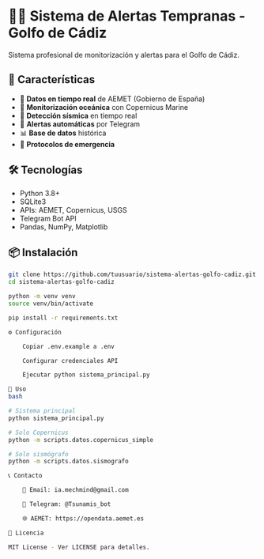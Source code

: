 # 🌊🚨 Sistema de Alertas Tempranas - Golfo de Cádiz

Sistema profesional de monitorización y alertas para el Golfo de Cádiz.

## 🎯 Características

- 📡 **Datos en tiempo real** de AEMET (Gobierno de España)
- 🌊 **Monitorización oceánica** con Copernicus Marine
- 🌋 **Detección sísmica** en tiempo real
- 🤖 **Alertas automáticas** por Telegram
- 📊 **Base de datos** histórica
- 🚨 **Protocolos de emergencia**

## 🛠️ Tecnologías

- Python 3.8+
- SQLite3
- APIs: AEMET, Copernicus, USGS
- Telegram Bot API
- Pandas, NumPy, Matplotlib

## 📦 Instalación

```bash
git clone https://github.com/tuusuario/sistema-alertas-golfo-cadiz.git
cd sistema-alertas-golfo-cadiz

python -m venv venv
source venv/bin/activate

pip install -r requirements.txt

⚙️ Configuración

    Copiar .env.example a .env

    Configurar credenciales API

    Ejecutar python sistema_principal.py

🚀 Uso
bash

# Sistema principal
python sistema_principal.py

# Solo Copernicus
python -m scripts.datos.copernicus_simple

# Solo sismógrafo  
python -m scripts.datos.sismografo

📞 Contacto

    📧 Email: ia.mechmind@gmail.com

    🤖 Telegram: @Tsunamis_bot

    🌐 AEMET: https://opendata.aemet.es

📜 Licencia

MIT License - Ver LICENSE para detalles.

